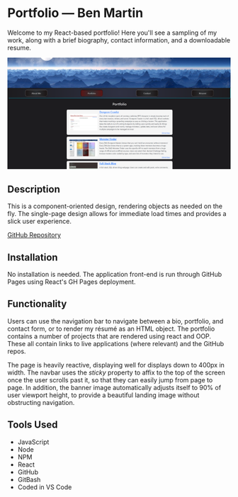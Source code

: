 # Portfolio — Ben Martin

Welcome to my React-based portfolio! Here you'll see a sampling of my work, along with a brief biography, contact information, and a downloadable resume.

![Example Screenshot](./public/example-screenshot.png)

## Description
This is a component-oriented design, rendering objects as needed on the fly. The single-page design allows for immediate load times and provides a slick user experience.

[GitHub Repository](https://github.com/the-wake/a20-react-portfolio)

## Installation
No installation is needed. The application front-end is run through GitHub Pages using React's GH Pages deployment.

## Functionality
Users can use the navigation bar to navigate between a bio, portfolio, and contact form, or to render my résumé as an HTML object. The portfolio contains a number of projects that are rendered using react and OOP. These all contain links to live applications (where relevant) and the GitHub repos.

The page is heavily reactive, displaying well for displays down to 400px in width. The navbar uses the _sticky_ property to affix to the top of the screen once the user scrolls past it, so that they can easily jump from page to page. In addition, the banner image automatically adjusts itself to 90% of user viewport height, to provide a beautiful landing image without obstructing navigation.

## Tools Used
* JavaScript
* Node
* NPM
* React
* GitHub
* GitBash
* Coded in VS Code
